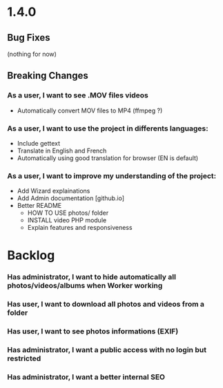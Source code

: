 <a name="1.4.0"></a>
# 1.4.0

## Bug Fixes

(nothing for now)

## Breaking Changes

### As a user, I want to see .MOV files videos

- Automatically convert MOV files to MP4 (ffmpeg ?)

### As a user, I want to use the project in differents languages:

- Include gettext
- Translate in English and French
- Automatically using good translation for browser (EN is default)

### As a user, I want to improve my understanding of the project:

- Add Wizard explainations
- Add Admin documentation [github.io]
- Better README
  - HOW TO USE photos/ folder
  - INSTALL video PHP module
  - Explain features and responsiveness

<a name="backlog"></a>
# Backlog

### Has administrator, I want to hide automatically all photos/videos/albums when Worker working
### Has user, I want to download all photos and videos from a folder
### Has user, I want to see photos informations (EXIF)
### Has administrator, I want a public access with no login but restricted
### Has administrator, I want a better internal SEO
